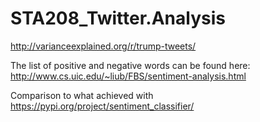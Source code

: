 # STA208_Twitter.Analysis

http://varianceexplained.org/r/trump-tweets/


The list of positive and negative words can be found here:  http://www.cs.uic.edu/~liub/FBS/sentiment-analysis.html

Comparison to what achieved with https://pypi.org/project/sentiment_classifier/

